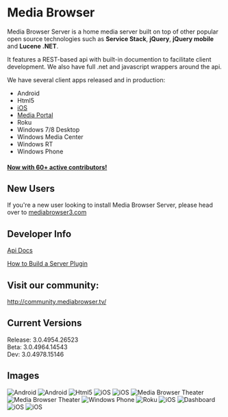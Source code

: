 Media Browser
============

Media Browser Server is a home media server built on top of other popular open source technologies such as **Service Stack**, **jQuery**, **jQuery mobile** and **Lucene .NET**.

It features a REST-based api with built-in documention to facilitate client development. We also have full .net and javascript wrappers around the api.

We have several client apps released and in production:

- Android
- Html5
- [iOS](https://itunes.apple.com/us/app/media-browser-for-ios/id705058087 "iOS")
- [Media Portal](http://www.team-mediaportal.com/ "Media Portal")
- Roku
- Windows 7/8 Desktop
- Windows Media Center
- Windows RT
- Windows Phone

#### [Now with 60+ active contributors!](https://github.com/MediaBrowser/MediaBrowser/blob/master/CONTRIBUTORS.md "Now with 60+ active contributors!")

## New Users ##

If you're a new user looking to install Media Browser Server, please head over to [mediabrowser3.com](http://www.mediabrowser3.com/ "mediabrowser3.com")

## Developer Info ##

[Api Docs](https://github.com/MediaBrowser/MediaBrowser/wiki/Locating-the-Server "Api Workflow")

[How to Build a Server Plugin](https://github.com/MediaBrowser/MediaBrowser/wiki/How-to-build-a-Server-Plugin "How to build a server plugin")


## Visit our community: ##

http://community.mediabrowser.tv/

## Current Versions ##

Release: 3.0.4954.26523<br/>
Beta: 3.0.4964.14543<br/>
Dev: 3.0.4978.15146

## Images

![Android](https://dl.dropboxusercontent.com/u/4038856/android1.png)
![Android](https://dl.dropboxusercontent.com/u/4038856/android2.png)
![Html5](https://www.dropbox.com/s/ptizv0assku1mrn/html5.png?dl=1)
![iOS](https://www.dropbox.com/s/24qyw0kdwu42skn/ios_1.jpg?dl=1)
![iOS](https://www.dropbox.com/s/p9d0ukms80lo7sy/ios_2.jpg?dl=1)
![Media Browser Theater](https://www.dropbox.com/s/l3lzysw7mv7134f/mbt.png?dl=1)
![Media Browser Theater](https://www.dropbox.com/s/wzqt1jrragtdjne/mbt1.png?dl=1)
![Windows Phone](https://www.dropbox.com/s/9kdmr6nkiqj057m/winphone.png?dl=1)
![Roku](https://www.dropbox.com/s/8oyzfk0sg2f7sds/roku2.jpg?dl=1)
![iOS](https://www.dropbox.com/s/ijtjqvmejxsfwra/ios_3.jpg?dl=1)
![Dashboard](https://www.dropbox.com/s/koqtj5ifwgq34sz/dashboard.png?dl=1)
![iOS](http://i.imgur.com/prrzxMc.jpg)
![iOS](http://i.imgur.com/c9Vd1w5.jpg)

